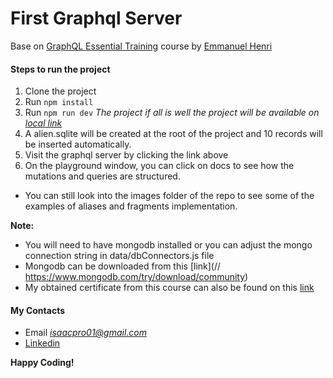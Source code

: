 # First Graphql Server
Base on [GraphQL Essential Training](https://www.linkedin.com/learning/graphql-essential-training/learn-graphql-essentials?autoAdvance=true&autoSkip=false&autoplay=true&resume=true&u=76192106) course by  [Emmanuel Henri](https://www.linkedin.com/learning/instructors/emmanuel-henri?u=76192106)

#### Steps to run the project
1. Clone the project
2. Run ```npm install```
3. Run ```npm run dev``` _The project if all is well the project will be available on [local link](http:localhost:4000/graphql)_
4. A alien.sqlite will be created at the root of the project and 10 records will be inserted automatically.
5. Visit the graphql server by clicking the link above
6. On the playground window, you can click on docs to see how the mutations and queries are structured.
* You can still look into the images folder of the repo to see some of the examples of aliases and fragments implementation.

**Note:** 
* You will need to have mongodb installed or you can adjust the mongo connection string in data/dbConnectors.js file
* Mongodb can be downloaded from this [link](// https://www.mongodb.com/try/download/community)
* My obtained certificate from this course can also be found on this [link](https://www.linkedin.com/learning/certificates/3c35d43f1a8185267a5a9003f096a5aa345f3812f71cda1b93816e59b15c9f56?trk=share_certificate)

#### My Contacts
* Email *isaacpro01@gmail.com*
* [Linkedin](linkedin.com/in/isaac-ssemugenyi-08a50346)

**Happy Coding!**


